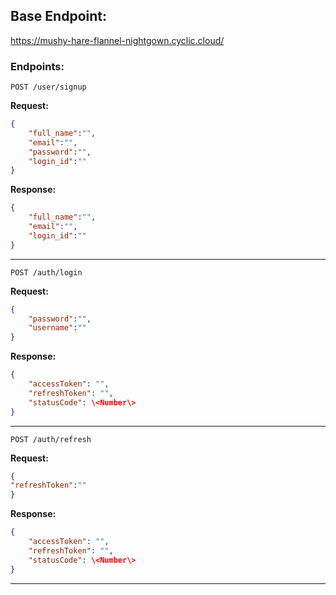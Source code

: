 ## Base Endpoint:
https://mushy-hare-flannel-nightgown.cyclic.cloud/

### Endpoints:

<code>POST /user/signup</code>

<strong>Request:</strong>

```json
{
	"full_name":"",
	"email":"",
	"password":"",
	"login_id":""
}
```



<Strong>Response:</Strong>

```json
{
	"full_name":"",
	"email":"",
	"login_id":""
}
```
<hr>

<code>POST /auth/login</code>

<strong>Request:</strong>
```json
{
	"password":"",
	"username":""
}
```
<Strong>Response:</Strong>
```json
{
	"accessToken": "",
	"refreshToken": "",
	"statusCode": \<Number\>
}
```
<hr>

<code>POST /auth/refresh</code>

<strong>Request:</strong>
```json
{
"refreshToken":""
}
```
<Strong>Response:</Strong>
```json
{
	"accessToken": "",
	"refreshToken": "",
	"statusCode": \<Number\>
}
```
<hr>
